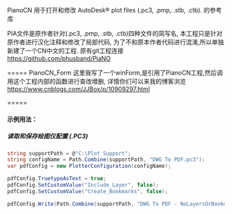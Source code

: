 PianoCN
用于打开和修改 AutoDesk® plot files (.pc3, .pmp, .stb, .ctb). 的参考库

PIA文件是原作者针对(.pc3, .pmp, .stb, .ctb)四种文件的简写名,
本工程只是针对原作者进行汉化注释和修改了局部代码,
为了不和原本作者代码进行混淆,所以单独新建了一个CN中文的工程.
原有git工程连接 https://github.com/phusband/PiaNO

=====
PianoCN_Form
这里我写了一个winForm,是引用了PianoCN工程,然后调用这个工程内部的函数进行查改增删,
详情你们可以来我的博客浏览 https://www.cnblogs.com/JJBox/p/10909297.html

=====

#### 示例用法：

##### 读取和保存绘图仪配置 (.PC3)
```csharp
string supportPath = @"C:\Plot Support";
string configName = Path.Combine(supportPath, "DWG To PDF.pc3");
var pdfConfig = new PlotterConfiguration(configName);

pdfConfig.TruetypeAsText = true;
pdfConfig.SetCustomValue("Include_Layer", false);
pdfConfig.SetCustomValue("Create_Bookmarks", false);

pdfConfig.Write(Path.Combine(supportPath, "DWG To PDF - NoLayersOrBookmarks.pc3"));
```


